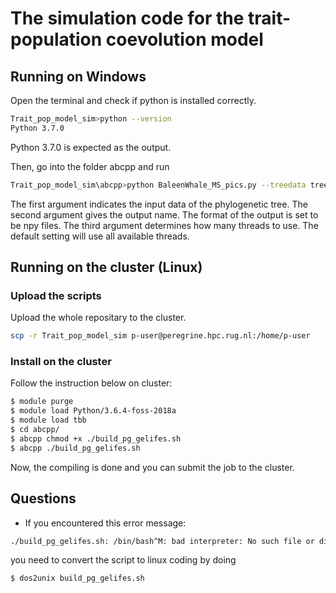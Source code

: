 # The simulation code for the trait-population coevolution model

## Running on Windows

Open the terminal and check if python is installed correctly.

```bash
Trait_pop_model_sim>python --version
Python 3.7.0
```

Python 3.7.0 is expected as the output.

Then, go into the folder abcpp and run 

````bash
Trait_pop_model_sim\abcpp>python BaleenWhale_MS_pics.py --treedata treedata/ --result output_file_name --num_threads 6
````

The first argument indicates the input data of the phylogenetic tree. The second argument gives the output name. The format of the output is set to be npy files. The third argument determines how many threads to use. The default setting will use all available threads. 

## Running on the cluster (Linux)

### Upload the scripts

Upload the whole repositary to the cluster.

```bash
scp -r Trait_pop_model_sim p-user@peregrine.hpc.rug.nl:/home/p-user
```



### Install on the cluster

Follow the instruction below on cluster:

```bash
$ module purge
$ module load Python/3.6.4-foss-2018a
$ module load tbb
$ cd abcpp/
$ abcpp chmod +x ./build_pg_gelifes.sh
$ abcpp ./build_pg_gelifes.sh
```
Now, the compiling is done and you can submit the job to the cluster.


## Questions

- If you encountered this error message:

```bash
./build_pg_gelifes.sh: /bin/bash^M: bad interpreter: No such file or directory
```

you need to convert the script to linux coding by doing 

```bash
$ dos2unix build_pg_gelifes.sh
```
